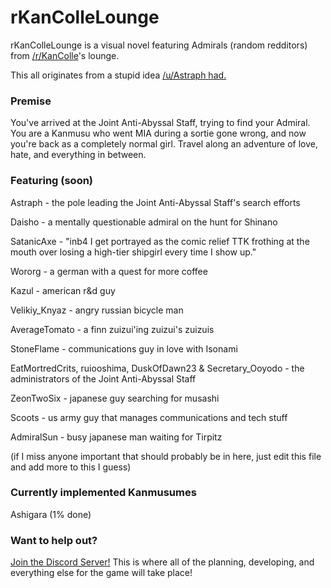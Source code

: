 # rKanColleLounge

rKanColleLounge is a visual novel featuring Admirals (random redditors) from [/r/KanColle](https://www.reddit.com/r/kancolle/)'s lounge. 

This all originates from a stupid idea [/u/Astraph had.](https://www.reddit.com/r/kancolle/comments/7e2fu4/the_admirals_lounge/dq9qus1/)


### Premise

You've arrived at the Joint Anti-Abyssal Staff, trying to find your Admiral. You are a Kanmusu who went MIA during a sortie gone wrong, and now you're back as a completely normal girl. Travel along an adventure of love, hate, and everything in between.

### Featuring (soon)

Astraph - the pole leading the Joint Anti-Abyssal Staff's search efforts

Daisho - a mentally questionable admiral on the hunt for Shinano

SatanicAxe - "inb4 I get portrayed as the comic relief TTK frothing at the mouth over losing a high-tier shipgirl every time I show up."

Wororg - a german with a quest for more coffee

Kazul - american r&d guy

Velikiy_Knyaz - angry russian bicycle man

AverageTomato - a finn zuizui'ing zuizui's zuizuis

StoneFlame - communications guy in love with Isonami

EatMortredCrits, ruiooshima, DuskOfDawn23 & Secretary_Ooyodo - the administrators of the Joint Anti-Abyssal Staff 

ZeonTwoSix - japanese guy searching for musashi

Scoots - us army guy that manages communications and tech stuff

AdmiralSun - busy japanese man waiting for Tirpitz 

(if I miss anyone important that should probably be in here, just edit this file and add more to this I guess)

### Currently implemented Kanmusumes

Ashigara (1% done)

### Want to help out?

[Join the Discord Server!](https://discord.gg/Jduu7EC) This is where all of the planning, developing, and everything else for the game will take place! 
